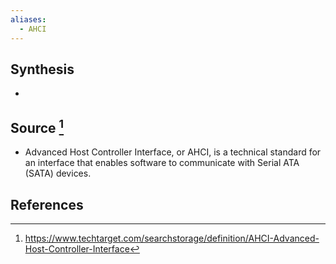 ```yaml
---
aliases:
  - AHCI
---
```

## Synthesis
- 
## Source [^1]
- Advanced Host Controller Interface, or AHCI, is a technical standard for an interface that enables software to communicate with Serial ATA (SATA) devices.
## References

[^1]: https://www.techtarget.com/searchstorage/definition/AHCI-Advanced-Host-Controller-Interface